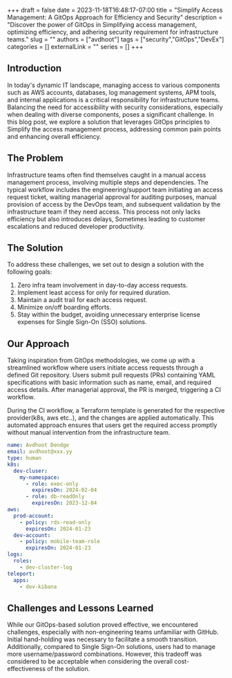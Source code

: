 +++ 
draft = false
date = 2023-11-18T16:48:17-07:00
title = "Simplify Access Management: A GitOps Approach for Efficiency and Security"
description = "Discover the power of GitOps in Simplifying access management, optimizing efficiency, and adhering security requirement for infrastructure teams."
slug = ""
authors = ["avdhoot"]
tags = ["security","GitOps","DevEx"]
categories = []
externalLink = ""
series = []
+++

## Introduction

In today's dynamic IT landscape, managing access to various components such as AWS accounts, databases, log management systems, APM tools, and internal applications is a critical responsibility for infrastructure teams. Balancing the need for accessibility with security considerations, especially when dealing with diverse components, poses a significant challenge. In this blog post, we explore a solution that leverages GitOps principles to Simplify the access management process, addressing common pain points and enhancing overall efficiency.

## The Problem

Infrastructure teams often find themselves caught in a manual access management process, involving multiple steps and dependencies. The typical workflow includes the engineering/support team initiating an access request ticket, waiting managerial approval for auditing purposes, manual provision of access by the DevOps team, and subsequent validation by the infrastructure team if they need access. This process not only lacks efficiency but also introduces delays, Sometimes leading to customer escalations and reduced developer productivity.

## The Solution

To address these challenges, we set out to design a solution with the following goals:

1. Zero infra team involvement in day-to-day access requests.
2. Implement least access for only for required duration.
3. Maintain a audit trail for each access request.
4. Minimize on/off boarding efforts.
5. Stay within the budget, avoiding unnecessary enterprise license expenses for Single Sign-On (SSO) solutions.

## Our Approach

Taking inspiration from GitOps methodologies, we come up with a streamlined workflow where users initiate access requests through a defined Git repository. Users submit pull requests (PRs) containing YAML specifications with basic information such as name, email, and required access details. After managerial approval, the PR is merged, triggering a CI workflow.

During the CI workflow, a Terraform template is generated for the respective provider(k8s, aws etc..), and the changes are applied automatically. This automated approach ensures that users get the required access promptly without manual intervention from the infrastructure team.

```yaml
name: Avdhoot Dendge
email: avdhoot@xxx.yy
type: human
k8s:
  dev-cluser:
    my-namespace:
      - role: exec-only
        expiresOn: 2024-02-04
      - role: db-readOnly
        expiresOn: 2023-12-04
aws:
  prod-account:
    - policy: rds-read-only
      expiresOn: 2024-01-23
  dev-account:
    - policy: mobile-team-role
      expiresOn: 2024-01-23
logs:
  roles:
    - dev-cluster-log
teleport: 
  apps:
    - dev-kibana
```
## Challenges and Lessons Learned

While our GitOps-based solution proved effective, we encountered challenges, especially with non-engineering teams unfamiliar with GitHub. Initial hand-holding was necessary to facilitate a smooth transition. Additionally, compared to Single Sign-On solutions, users had to manage more username/password combinations. However, this tradeoff was considered to be acceptable when considering the overall cost-effectiveness of the solution.


